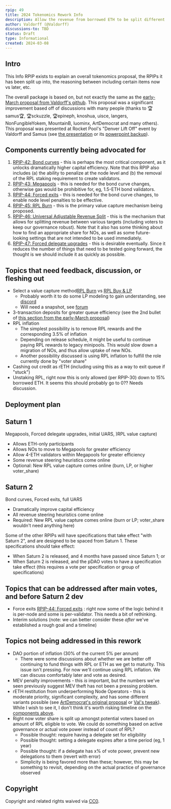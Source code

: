 ```yaml
---
rpip: 49
title: 2024 Tokenomics Rework Info
description: Allow the revenue from borrowed ETH to be split different ways
author: Valdorff (@Valdorff)
discussions-to: TBD
status: Draft
type: Informational
created: 2024-03-08
---
```


## Intro
This Info RPIP exists to explain an overall tokenomics proposal, the RPIPs it has been split up into, the reasoning between including certain items now vs later, etc.

The overall package is based on, but not exactly the same as the [early-March proposal from Valdorff's github](../assets/rpip-49/readme.md). This proposal was a significant improvement based off of discussions with many people (thanks to 🏆samus🏆, 🏆sckuzzle, 🏆epineph, knoshua, uisce, langers, NonFungibleYokem, MountainB, luominx, ArtDemocrat and many others). This proposal was presented at Rocket Pool's "Denver Lift Off" event by Valdorff and Samus (see [the presentation](https://docs.google.com/presentation/d/12WRXuZktEtViwBWxFwm8OHpwpgoOpAF01859o0jGkiw) or its [powerpoint backup](../assets/rpip-49/On%20The%20Horizon%20(backup%20version).pptx)).

## Components currently being advocated for
1. [RPIP-42: Bond curves](RPIP-42.md) - this is perhaps the most critical component, as it unlocks dramatically higher capital efficiency. Note that this RPIP also includes (a) the ability to penalize at the node level and (b) the removal of the RPL staking requirement to create validators.
2. [RPIP-43: Megapools](RPIP-43.md) - this is needed for the bond curve changes, otherwise gas would be prohibitive for, eg, 1.5-ETH bond validators.
3. [RPIP-44: Forced exits](RPIP-44.md) - this is needed for the bond curve changes, to enable node level penalties to be effective.
4. [RPIP-45: RPL Burn](RPIP-45.md) - this is the primary value capture mechanism being proposed.
5. [RPIP-46: Universal Adjustable Revenue Split](RPIP-46.md) - this is the mechanism that allows for splitting revenue between various targets (including voters to keep our governance robust). Note that it also has some thinking about how to find an appropriate share for NOs, as well as some future-looking settings that are not intended to be used immediately.
6. [RPIP-47: Forced delegate upgrades](RPIP-47.md) - this is desirable eventually. Since it reduces the number of things that need to be tested going forward, the thought is we should include it as quickly as possible.

## Topics that need feedback, discussion, or fleshing out
- Select a value capture method[RPL Burn](RPIP-45.md) vs [RPL Buy & LP](RPIP-50.md)
  - Probably worth it to do some LP modeling to gain understanding, see [discord](https://discord.com/channels/405159462932971535/1215788197842255972/1224125945191989349)
  - Will need a snapshot, see [forum](https://dao.rocketpool.net/t/tokenomic-rework-vibe-check-surplus-revenue-redistribution/2912/11)
- 3-transaction deposits for greater queue efficiency (see the 2nd bullet of [this section from the early-March proposal](../assets/rpip-49/readme_tier3.md#other-considerations>))
- RPL inflation
  - The simplest possibility is to remove RPL rewards and the corresponding 3.5% of inflation
  - Depending on release schedule, it might be useful to continue paying RPL rewards to legacy minipools. This would slow down a migration of NOs, and thus allow uptake of new NOs.
  - Another possibility discussed is using RPL inflation to fulfill the role currently done by "voter share"
- Cashing out credit as rETH (including using this as a way to exit queue if "stuck")
- Unstaking RPL, right now this is only allowed (per RPIP-30) down to 15% borrowed ETH. It seems this should probably go to 0?? Needs discussion.


## Deployment plan

## Saturn 1
Megapools, Forced delegate upgrades, initial UARS, )RPL value capture)
  - Allows ETH-only participants
  - Allows NOs to move to Megapools for greater efficiency
  - Allow 4-ETH validators within Megapools for greater efficiency
  - Some revenue steering heuristics come online
  - Optional: New RPL value capture comes online (burn, LP, or higher voter_share)

## Saturn 2
Bond curves, Forced exits, full UARS
  - Dramatically improve capital efficiency
  - All revenue steering heuristics come online
  - Required: New RPL value capture comes online (burn or LP; voter_share wouldn't need anything here)

Some of the other RPIPs will have specifications that take effect "with Saturn 2", and are designed to be spaced from Saturn 1.
These specifications should take effect:
- When Saturn 2 is released, and 4 months have passed since Saturn 1; or
- When Saturn 2 is released, and the pDAO votes to have a specification take effect (this requires a vote per specification or group of specifications)

## Topics that can be addressed after main votes, and before Saturn 2 dev
- Force exits [RPIP-44: Forced exits](RPIP-44.md) : right now some of the logic behind it is per-node and some is per-validator. This needs a bit of rethinking.
- Interim solutions (note: we can better consider these _after_ we've established a rough goal and a timeline)

## Topics not being addressed in this rework
- DAO portion of inflation (30% of the current 5% per annum)
  - There were some discussions about whether we are better off continuing to fund things with RPL or ETH as we get to maturity. This issue isn't pressing. For now we'll continue using RPL inflation. We can discuss comfortably later and vote as desired.
- MEV penalty improvements - this _is_ important, but the numbers we've seen previously suggest MEV theft has not been a pressing problem.
- rETH restitution from underperforming Node Operators - this is moderate priority, significant complexity, and has some different variants possible (see [ArtDemocrat's original proposal](https://dao.rocketpool.net/t/rapid-research-incubator-submission-reth-protection-through-rpl-rerouting-deflation/2599) or [Val's tweak](https://dao.rocketpool.net/t/rapid-research-incubator-submission-reth-protection-through-rpl-rerouting-deflation/2599)). While I wish to see it, I don't think it's worth risking timeline on the [components above](#components-currently-being-advocated-for).
- Right now voter share is split up amongst potential voters based on amount of RPL eligible to vote. We could do something based on active governance or actual vote power instead of count of RPL?
  - Possible thought: require having a delegate set for eligibility
  - Possible thought: setting a delegate expires after a time period (eg, 1 year)
  - Possible thought: if a delegate has x% of vote power, prevent new delegations to them (revert with error)
  - Simplicity is being favored more than these; however, this may be something to revisit, depending on the actual practice of governance observed

## Copyright
Copyright and related rights waived via [CC0](https://creativecommons.org/publicdomain/zero/1.0/).
